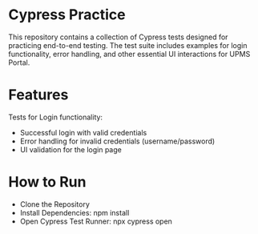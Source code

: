 # Cypress Practice

This repository contains a collection of Cypress tests designed for practicing end-to-end testing. The test suite includes examples for login functionality, error handling, and other essential UI interactions for UPMS Portal.

# Features
Tests for Login functionality:
- Successful login with valid credentials
- Error handling for invalid credentials (username/password)
- UI validation for the login page

# How to Run
- Clone the Repository
- Install Dependencies: npm install
- Open Cypress Test Runner: npx cypress open